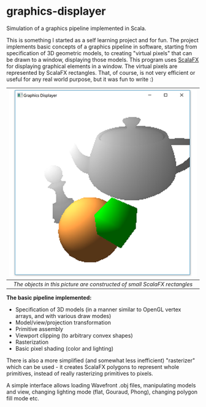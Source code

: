 # graphics-displayer

Simulation of a graphics pipeline implemented in Scala.

This is something I started as a self learning project and for fun. The
project implements basic concepts of a graphics pipeline in software,
starting from specification of 3D geometric models, to creating "virtual
pixels" that can be drawn to a window, displaying those models. This
program uses [ScalaFX](https://github.com/scalafx/scalafx) for
displaying graphical elements in a window. The virtual pixels are
represented by ScalaFX rectangles. That, of course, is not very
efficient or useful for any real world purpose, but it was fun to write :)

| ![](example.png) |
|:--:|
| *The objects in this picture are constructed of small ScalaFX rectangles* |

**The basic pipeline implemented:**

- Specification of 3D models (in a manner similar to OpenGL vertex
arrays, and with various draw modes)
- Model/view/projection transformation
- Primitive assembly
- Viewport clipping (to arbitrary convex shapes)
- Rasterization
- Basic pixel shading (color and lighting)


There is also a more simplified (and somewhat less inefficient) "rasterizer" which can be
used - it creates ScalaFX polygons to represent whole primitives,
instead of really rasterizing primitives to pixels.

A simple interface allows loading Wavefront .obj files,
manipulating models and view, changing lighting mode (flat, Gouraud,
Phong), changing polygon fill mode etc.
